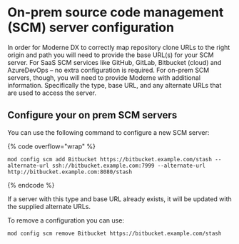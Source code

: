 # On-prem source code management (SCM) server configuration

In order for Moderne DX to correctly map repository clone URLs to the right origin and path you will need to provide the base URL(s) for your SCM server. For SaaS SCM services like GitHub, GitLab, Bitbucket (cloud) and AzureDevOps – no extra configuration is required. For on-prem SCM servers, though, you will need to provide Moderne with additional information. Specifically the type, base URL, and any alternate URLs that are used to access the server.

## Configure your on prem SCM servers

You can use the following command to configure a new SCM server:

{% code overflow="wrap" %}
```shell
mod config scm add Bitbucket https://bitbucket.example.com/stash --alternate-url ssh://bitbucket.example.com:7999 --alternate-url http://bitbucket.example.com:8080/stash
```
{% endcode %}

If a server with this type and base URL already exists, it will be updated with the supplied alternate URLs.

To remove a configuration you can use:

```shell
mod config scm remove Bitbucket https://bitbucket.example.com/stash
```

